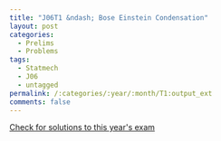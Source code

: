 ```yaml
---
title: "J06T1 &ndash; Bose Einstein Condensation"
layout: post
categories:
  - Prelims
  - Problems
tags:
  - Statmech
  - J06
  - untagged
permalink: /:categories/:year/:month/T1:output_ext
comments: false
---
```

<object data="2006J1T.pdf" type="application/pdf" width="100%" height="500"></object>
<div class="message"><a href='https://princetonprelim.com/prelim/16/'>Check for solutions to this year's exam</a></div>